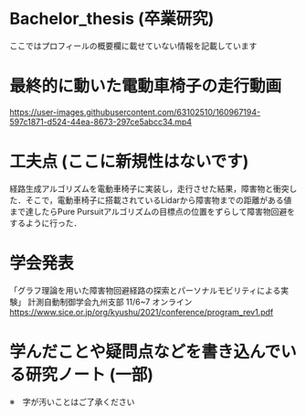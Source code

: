 # Bachelor_thesis (卒業研究)

ここではプロフィールの概要欄に載せていない情報を記載しています

# 最終的に動いた電動車椅子の走行動画



https://user-images.githubusercontent.com/63102510/160967194-597c1871-d524-44ea-8673-297ce5abcc34.mp4



# 工夫点 (ここに新規性はないです)

経路生成アルゴリズムを電動車椅子に実装し，走行させた結果，障害物と衝突した．そこで，電動車椅子に搭載されているLidarから障害物までの距離がある値まで達したらPure Pursuitアルゴリズムの目標点の位置をずらして障害物回避をするように行った．

# 学会発表

「グラフ理論を用いた障害物回避経路の探索とパーソナルモビリティによる実験」 計測自動制御学会九州支部 11/6~7 オンライン
https://www.sice.or.jp/org/kyushu/2021/conference/program_rev1.pdf



# 学んだことや疑問点などを書き込んでいる研究ノート (一部)
※　字が汚いことはご了承ください

